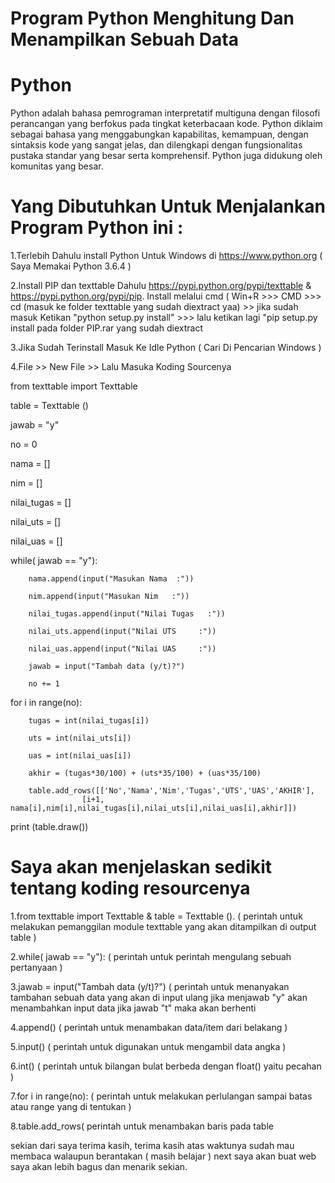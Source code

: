 # Program Python Menghitung Dan Menampilkan Sebuah Data

# Python
Python adalah bahasa pemrograman interpretatif multiguna dengan filosofi perancangan yang berfokus pada tingkat keterbacaan kode.
Python diklaim sebagai bahasa yang menggabungkan kapabilitas, kemampuan, dengan sintaksis kode yang sangat jelas,
dan dilengkapi dengan fungsionalitas pustaka standar yang besar serta komprehensif. Python juga didukung oleh komunitas yang besar.

# Yang Dibutuhkan Untuk Menjalankan Program Python ini :
1.Terlebih Dahulu install Python Untuk Windows di https://www.python.org ( Saya Memakai Python 3.6.4 ) 

2.Install PIP dan texttable Dahulu https://pypi.python.org/pypi/texttable & https://pypi.python.org/pypi/pip.
  Install melalui cmd ( Win+R >>> CMD >>> cd (masuk ke folder texttable yang sudah diextract yaa) >> jika sudah masuk Ketikan "python setup.py install" >>> lalu ketikan lagi "pip setup.py install pada folder PIP.rar yang sudah diextract 

3.Jika Sudah Terinstall Masuk Ke Idle Python ( Cari Di Pencarian Windows )

4.File >> New File >> Lalu Masuka Koding Sourcenya 

from texttable import Texttable

table = Texttable ()

jawab = "y"

no = 0

nama = []

nim = []

nilai_tugas = []

nilai_uts = []

nilai_uas = []

while( jawab == "y"):
    
		nama.append(input("Masukan Nama  :"))
    
		nim.append(input("Masukan Nim   :"))
    
		nilai_tugas.append(input("Nilai Tugas   :"))
    
		nilai_uts.append(input("Nilai UTS     :"))
    
		nilai_uas.append(input("Nilai UAS     :"))
    
		jawab = input("Tambah data (y/t)?")
    
		no += 1

for i in range(no):
    
		tugas = int(nilai_tugas[i])
    
		uts = int(nilai_uts[i])
    
		uas = int(nilai_uas[i])
    
		akhir = (tugas*30/100) + (uts*35/100) + (uas*35/100)
    
		table.add_rows([['No','Nama','Nim','Tugas','UTS','UAS','AKHIR'],
                    [i+1, nama[i],nim[i],nilai_tugas[i],nilai_uts[i],nilai_uas[i],akhir]])

print (table.draw())

# Saya akan menjelaskan sedikit tentang koding resourcenya 
1.from texttable import Texttable & table = Texttable (). ( perintah untuk melakukan pemanggilan module texttable yang akan ditampilkan di output table )

2.while( jawab == "y"): ( perintah untuk perintah mengulang sebuah pertanyaan )

3.jawab = input("Tambah data (y/t)?") ( perintah untuk menanyakan tambahan sebuah data yang akan di input ulang jika menjawab "y" akan menambahkan input data jika jawab "t" maka akan berhenti

4.append() ( perintah untuk menambakan data/item dari belakang )

5.input() ( perintah untuk digunakan untuk mengambil data angka )

6.int() ( perintah untuk bilangan bulat berbeda dengan float() yaitu pecahan )

7.for i in range(no): ( perintah untuk melakukan perlulangan sampai batas atau range yang di tentukan )

8.table.add_rows( perintah untuk menambakan baris pada table 

sekian dari saya terima kasih, terima kasih atas waktunya sudah mau membaca walaupun berantakan ( masih belajar ) next saya akan buat 
web saya akan lebih bagus dan menarik sekian.

